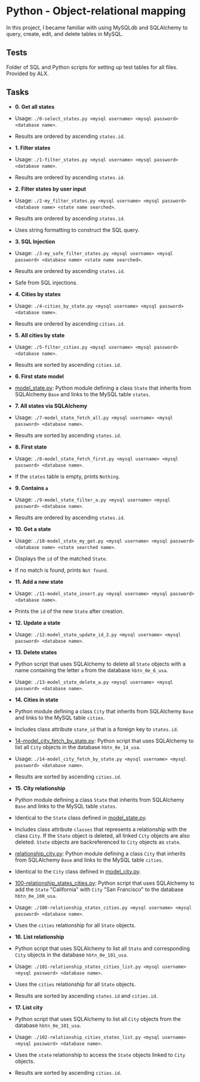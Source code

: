 # Python - Object-relational mapping
 
In this project, I became familiar with using MySQLdb and SQLAlchemy to
query, create, edit, and delete tables in MySQL.

## Tests

Folder of SQL and Python scripts for setting up test tables
for all files. Provided by ALX.

## Tasks 
* **0. Get all states**
* Usage: `./0-select_states.py <mysql username> <mysql password>
  <database name>`.
* Results are ordered by ascending `states.id`.

* **1. Filter states**
* Usage: `./1-filter_states.py <mysql username> <mysql password>
  <database name>`.
* Results are ordered by ascending `states.id`.

* **2. Filter states by user input**
* Usage: `./2-my_filter_states.py <mysql username> <mysql password>
  <database name> <state name searched>`.
* Results are ordered by ascending `states.id`.
* Uses string formatting to construct the SQL query.

* **3. SQL Injection**
* Usage: `./3-my_safe_filter_states.py <mysql username> <mysql password>
  <database name> <state name searched>`.
* Results are ordered by ascending `states.id`.
* Safe from SQL injections.

* **4. Cities by states**
* Usage: `./4-cities_by_state.py <mysql username> <mysql password>
  <database name>`.
* Results are ordered by ascending `cities.id`.


* **5. All cities by state**
* Usage: `./5-filter_cities.py <mysql username> <mysql password>
  <database name>`.
* Results are sorted by ascending `cities.id`.

* **6. First state model**
* [model_state.py](./model_state.py): Python module defining a class `State`
  that inherits from SQLAlchemy `Base` and links to the MySQL table `states`.

* **7. All states via SQLAlchemy**
* Usage: `./7-model_state_fetch_all.py <mysql username> <mysql password>
  <database name>`.
* Results are sorted by ascending `states.id`.

* **8. First state**
* Usage: `./8-model_state_fetch_first.py <mysql username> <mysql password>
  <database name>`.
* If the `states` table is empty, prints `Nothing`.

* **9. Contains `a`**
* Usage: `./9-model_state_filter_a.py <mysql username> <mysql password>
  <database name>`.
* Results are ordered by ascending `states.id`.

* **10. Get a state**
* Usage: `./10-model_state_my_get.py <mysql username> <mysql password>
  <database name> <state searched name>`.
* Displays the `id` of the matched `State`.
* If no match is found, prints `Not found`.

* **11. Add a new state**
* Usage: `./11-model_state_insert.py <mysql username> <mysql password>
  <database name>`.
* Prints the `id` of the new `State` after creation.

* **12. Update a state**
* Usage: `./12-model_state_update_id_2.py <mysql username> <mysql password>
  <database name>`.

* **13. Delete states**
* Python script that uses SQLAlchemy to delete all `State` objects with a name containing the
  letter `a` from the database `hbtn_0e_6_usa`.
* Usage: `./13-model_state_delete_a.py <mysql username> <mysql password>
  <database name>`.

* **14. Cities in state**
* Python module defining a class `City`
  that inherits from SQLAlchemy `Base` and links to the MySQL table `cities`.
* Includes class attribute `state_id` that is a foreign key to
    `states.id`.
* [14-model_city_fetch_by_state.py](./14-model_city_fetch_by_state.py):
  Python script that uses SQLAlchemy to list all `City` objects in the database
  `hbtn_0e_14_usa`.
* Usage: `./14-model_city_fetch_by_state.py <mysql username> <mysql password>
  <database name>`.
* Results are sorted by ascending `cities.id`.  

* **15. City relationship**
* Python module defining a
  class `State` that inherits from SQLAlchemy `Base` and links to the MySQL table
  `states`.
* Identical to the `State` class defined in [model_state.py](./model_state.py).
* Includes class attribute `classes` that represents a relationship with
    the class `City`. If the `State` object is deleted, all linked `City` objects
    are also deleted. `State` objects are backreferenced to `City` objects as
    `state`.
* [relationship_city.py](./relationship_city.py): Python module defining a
  class `City` that inherits from SQLAlchemy `Base` and links to the MySQL table
  `cities`.
* Identical to the `City` class defined in [model_city.py](./model_city.py).
* [100-relationship_states_cities.py](./100-relationship_states_cities.py):
  Python script that uses SQLAlchemy to add the `State` "California" with `City`
  "San Francisco" to the database `hbtn_0e_100_usa`.
* Usage: `./100-relationship_states_cities.py <mysql username>
  <mysql password> <database name>`.
* Uses the `cities` relationship for all `State` objects.

* **16. List relationship**
* Python script that uses SQLAlchemy to list all `State` and corresponding
  `City` objects in the database `hbtn_0e_101_usa`.
* Usage: `./101-relationship_states_cities_list.py <mysql username>
  <mysql password> <database name>`.
* Uses the `cities` relationship for all `State` objects.
* Results are sorted by ascending `states.id` and `cities.id`.

* **17. List city**
* Python script that uses SQLAlchemy to list all `City` objects from the database
  `hbtn_0e_101_usa`.
* Usage: `./102-relationship_cities_states_list.py <mysql username>
  <mysql password> <database name>`.
* Uses the `state` relationship to access the `State` objects linked to `City` objects.
* Results are sorted by ascending `cities.id`.
